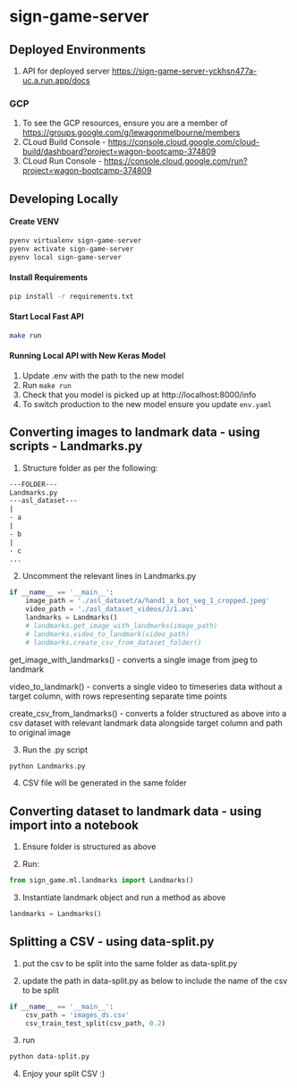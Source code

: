 # sign-game-server

## Deployed Environments

1. API for deployed server https://sign-game-server-yckhsn477a-uc.a.run.app/docs

### GCP

1. To see the GCP resources, ensure you are a member of https://groups.google.com/g/lewagonmelbourne/members
2. CLoud Build Console - https://console.cloud.google.com/cloud-build/dashboard?project=wagon-bootcamp-374809
3. CLoud Run Console - https://console.cloud.google.com/run?project=wagon-bootcamp-374809

## Developing Locally

#### Create VENV

```bash
pyenv virtualenv sign-game-server
pyenv activate sign-game-server
pyenv local sign-game-server
```

#### Install Requirements

```bash
pip install -r requirements.txt
```

#### Start Local Fast API

```bash
make run
```

#### Running Local API with New Keras Model

1. Update .env with the path to the new model
2. Run `make run`
3. Check that you model is picked up at http://localhost:8000/info
4. To switch production to the new model ensure you update `env.yaml`

## Converting images to landmark data - using scripts - Landmarks.py

1. Structure folder as per the following:

```bash
---FOLDER---
Landmarks.py
---asl_dataset---
|
- a
|
- b
|
- c
...
```

2. Uncomment the relevant lines in Landmarks.py

```python
if __name__ == '__main__':
    image_path = './asl_dataset/a/hand1_a_bot_seg_1_cropped.jpeg'
    video_path = './asl_dataset_videos/J/1.avi'
    landmarks = Landmarks()
    # landmarks.get_image_with_landmarks(image_path)
    # landmarks.video_to_landmark(video_path)
    # landmarks.create_csv_from_dataset_folder()
```

get_image_with_landmarks() - converts a single image from jpeg to landmark

video_to_landmark() - converts a single video to timeseries data without a target column, with rows representing separate time points

create_csv_from_landmarks() - converts a folder structured as above into a csv dataset with relevant landmark data alongside target column and path to original image

3. Run the .py script

```bash
python Landmarks.py
```

4. CSV file will be generated in the same folder

## Converting dataset to landmark data - using import into a notebook

1. Ensure folder is structured as above

2. Run:

```python
from sign_game.ml.landmarks import Landmarks()
```

3. Instantiate landmark object and run a method as above

```python
landmarks = Landmarks()
```

## Splitting a CSV - using data-split.py

1. put the csv to be split into the same folder as data-split.py

2. update the path in data-split.py as below to include the name of the csv to be split

```python
if __name__ == '__main__':
    csv_path = 'images_ds.csv'
    csv_train_test_split(csv_path, 0.2)
```

3. run

```bash
python data-split.py
```

4. Enjoy your split CSV :)
